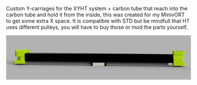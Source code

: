 Custom Y-carriages for the XYHT system + carbon tube that reach into the carbon tube and hold it from the inside, this was created for my MinivORT to get some extra X space.  It is compatible with STD but be mindfull that HT uses different pulleys, you will have to buy those or mod the parts yourself.

![alt text](https://github.com/hofleverancier/hevortmods/blob/main/XYHT+carborn_short%20carriages/XYHT_carbon_minivort_mod_2022-Mar-31_05-14-24AM-000_CustomizedView1245755559.png?raw=true)
